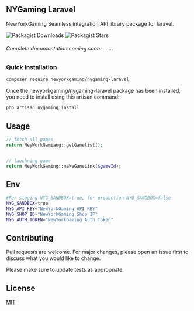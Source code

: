## NYGaming Laravel 
NewYorkGaming Seamless integration API library package for laravel.

![Packagist Downloads](https://img.shields.io/packagist/dt/newyorkgaming/nygaming-laravel?style=plastic) ![Packagist Stars](https://img.shields.io/packagist/stars/newyorkgaming/nygaming-laravel?style=plastic)
###### Complete documantation coming soon.........

### Quick Installation

```bash
composer require newyorkgaming/nygaming-laravel
```

Once the newyorkgaming/nygaming-laravel package has been installed, you need to install using this artisan command:
```bash
php artisan nygaming:install
```
## Usage

```php
// fetch all games
return NeyWorkGamiang::getGamelist();


// lauchning game
return NeyWorkGaming::makeGameLink($gameId);

```

## Env
````bash
#For staging NYG_SANDBOX=true, for production NYG_SANDBOX=false
NYG_SANDBOX=true
NYG_API_KEY="NewYorkGaming API KEY"
NYG_SHOP_ID="NewYorkGaming Shop IP"
NYG_AUTH_TOKEN="NewYorkGaming Auth Token"
````


## Contributing
Pull requests are welcome. For major changes, please open an issue first to discuss what you would like to change.

Please make sure to update tests as appropriate.

## License
[MIT](https://choosealicense.com/licenses/mit/)
